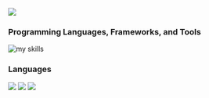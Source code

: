 [![](http://github-profile-summary-cards.vercel.app/api/cards/profile-details?username=Raychel-0310&theme=tokyonight)](https://github.com/vn7n24fzkq/github-profile-summary-cards)

### Programming Languages, Frameworks, and Tools
<img alt="my skills" src="https://skillicons.dev/icons?theme=dark&perline=6&i=html,css,typescript,react,python,c,cpp,go,flask,git,github,vscode,ruby,rails,docker,aws,postman,latex" />


### Languages

[![](http://github-profile-summary-cards.vercel.app/api/cards/repos-per-language?username=Raychel-0310&theme=tokyonight)](https://github.com/vn7n24fzkq/github-profile-summary-cards)
[![](http://github-profile-summary-cards.vercel.app/api/cards/most-commit-language?username=Raychel-0310&theme=tokyonight)](https://github.com/vn7n24fzkq/github-profile-summary-cards)
[![](https://github-readme-stats.vercel.app/api/top-langs/?username=Raychel-0310&layout=compact&count_private=true&show_icons=true&theme=tokyonight&hide_border=true)](https://github.com/anuraghazra/github-readme-stats)

<!--
**Raychel-310/Raychel-310** is a ✨ _special_ ✨ repository because its `README.md` (this file) appears on your GitHub profile.

Here are some ideas to get you started:

- 🔭 I’m currently working on ...
- 🌱 I’m currently learning ...
- 👯 I’m looking to collaborate on ...
- 🤔 I’m looking for help with ...
- 💬 Ask me about ...
- 📫 How to reach me: ...
- 😄 Pronouns: ...
- ⚡ Fun fact: ...
-->
